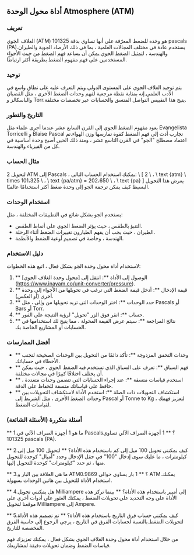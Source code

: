 ## أداة محول الوحدة Atmosphere (ATM)

### تعريف
الغلاف الجوي (ATM) هو وحدة للضغط المعرّفة على أنها تساوي بدقة 101325 pascals (PA).يستخدم عادة في مختلف المجالات العلمية ، بما في ذلك الأرصاد الجوية والطيران والهندسة ، لتمثيل الضغط الجوي.يمكن أن يساعد فهم الضغط من حيث الأجواء المستخدمين على فهم مفهوم الضغط بطريقة أكثر ارتباطًا.

### توحيد
يتم توحيد الغلاف الجوي على المستوى الدولي ويتم التعرف عليه على نطاق واسع في الأدب العلمي.إنه بمثابة نقطة مرجعية لفهم وحدات الضغط الأخرى ، مثل القضبان والباسكالز و Torr.يتيح هذا التقييس التواصل المتسق والحسابات عبر تخصصات مختلفة.

### التاريخ والتطور
يعود مفهوم الضغط الجوي إلى القرن السابع عشر عندما أجرى علماء مثل Evangelista Torricelli و Blaise Pascal تجارب أدت إلى فهم الضغط كقوة تمارسها وزن الهواء.تم اعتماد مصطلح "الجو" في القرن التاسع عشر ، ومنذ ذلك الحين أصبح وحدة أساسية في كل من الفيزياء والهندسة.

### مثال الحساب
لتحويل 2 ATM إلى Pascals ، يمكنك استخدام الحساب التالي:
\ [
2 \ ، \ text {atm} \ times 101،325 \ ، \ text {pa/atm} = 202،650 \ ، \ text {pa}
\]
يعرض هذا التحويل البسيط كيف يمكن ترجمة الجو إلى وحدة ضغط أكثر استخدامًا عالميًا.

### استخدام الوحدات
يستخدم الجو بشكل شائع في التطبيقات المختلفة ، مثل:
- التنبؤ بالطقس ، حيث يؤثر الضغط الجوي على أنماط الطقس.
- الطيران ، حيث يجب أن يفهم الطيارون تغييرات الضغط أثناء الرحلة.
- الهندسة ، وخاصة في تصميم أوعية الضغط والأنظمة.

### دليل الاستخدام
لاستخدام أداة محول وحدة الجو بشكل فعال ، اتبع هذه الخطوات:
1. ** الوصول إلى الأداة **: انتقل إلى [محول وحدة الغلاف الجوي] (https://www.inayam.co/unit-converter/pressure).
2. ** قيمة الإدخال **: أدخل قيمة الضغط التي ترغب في تحويلها من الأجواء إلى وحدة أخرى (أو العكس).
3. ** حدد الوحدات **: اختر الوحدات التي تريد تحويلها من وإلى ، مثل Pascals أو Bars أو Torr.
4. ** حساب **: انقر فوق الزر "تحويل" لرؤية النتيجة على الفور.
5. ** نتائج المراجعة **: سيتم عرض القيمة المحولة ، مما يتيح لك استخدامها في الحسابات أو المشاريع الخاصة بك.

### أفضل الممارسات
- ** وحدات التحقق المزدوجة **: تأكد دائمًا من التحويل بين الوحدات الصحيحة لتجنب الأخطاء في حساباتك.
- ** فهم السياق **: تعرف على السياق الذي تستخدم فيه الضغط الجوي ، حيث يمكن أن يختلف اختلافًا كبيرًا في مجالات مختلفة.
- ** استخدم قياسات متسقة **: عند إجراء الحسابات التي تتضمن وحدات متعددة ، حافظ على قياساتك متسقة للحفاظ على الدقة.
- ** استكشاف التحويلات ذات الصلة **: استخدم الأداة لاستكشاف التحويلات بين وحدات الضغط الأخرى ، مثل الشريط إلى Pascal أو Tonne to Kg ، لتعزيز فهمك لقياسات الضغط.

### أسئلة متكررة (الأسئلة الشائعة)

** 1.ما هو 1 أجهزة الصراف الآلي في Pascals؟ **
1 أجهزة الصراف الآلي تساوي 101325 pascals (PA).

** 2.كيف يمكنني تحويل 100 ميل إلى كم باستخدام هذه الأداة؟ **
لتحويل 100 ميل إلى كيلومترات ، ما عليك سوى إدخال "100" في حقل الإدخال وحدد "أميال" كوحدة للتحويل منها ، ثم حدد "كيلومترات" كوحدة للتحويل إليها.

** 3.ما هي العلاقة بين البار و ATM؟ **
1 بار يساوي حوالي 0.9869 ATM.يمكنك استخدام الأداة للتحويل بين هاتين الوحدات بسهولة.

** 4.هل يمكنني تحويل Milliampere إلى أمبير باستخدام هذه الأداة؟ **
بينما تركز هذه الأداة على وجه التحديد على تحويلات الضغط ، يمكنك العثور على أدوات أخرى على موقعنا لتحويل Milliampere إلى Ampere.

** 5.كيف يمكنني حساب فرق التاريخ باستخدام هذه الأداة؟ **
تم تصميم هذه الأداة لتحويلات الضغط.بالنسبة لحسابات الفرق في التاريخ ، يرجى الرجوع إلى حاسبة الفرق المخصصة للتاريخ.

من خلال استخدام أداة محول وحدة الغلاف الجوي بشكل فعال ، يمكنك تعزيزك فهم قياسات الضغط وضمان تحويلات دقيقة لمشاريعك.
